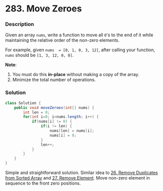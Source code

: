 # 283. Move Zeroes

### Description

Given an array `nums`, write a function to move all `0`'s to the end of it while maintaining the relative order of the non-zero elements.

For example, given `nums  = [0, 1, 0, 3, 12]`, after calling your function, `nums` should be `[1, 3, 12, 0, 0]`.

**Note**:

1. You must do this **in-place** without making a copy of the array.
2. Minimize the total number of operations.



### Solution

```java
class Solution {
    public void moveZeroes(int[] nums) {
        int len = 0;
        for(int i=0; i<nums.length; i++) {
            if(nums[i] != 0) {
                if(i != len) {
                    nums[len] = nums[i];
                    nums[i] = 0;
                }
                len++;
            }
        }
    }
}
```

Simple and straightforward solution. Similar idea to [26. Remove Duplicates from Sorted Array](https://leetcode.com/problems/remove-duplicates-from-sorted-array)  and [27. Remove Element](https://leetcode.com/problems/remove-element). Move non-zero element in sequence to the front zero positions.    
